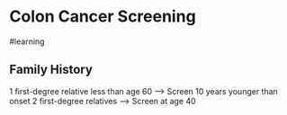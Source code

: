# Colon Cancer Screening
#learning
## Family History
1 first-degree relative less than age 60 —> Screen 10 years younger than onset
2 first-degree relatives —> Screen at age 40